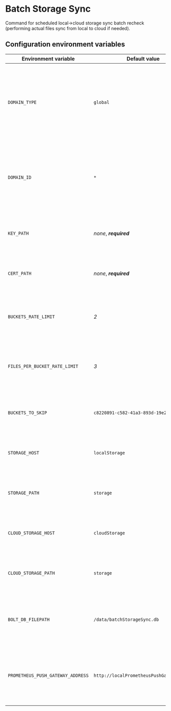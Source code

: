 # Batch Storage Sync

Command for scheduled local->cloud storage sync batch recheck (performing actual files sync from local to cloud if needed).

## Configuration environment variables

| Environment variable              | Default value                            | Description                                                                                                                         |
| --------------------------------- | ---------------------------------------- | ----------------------------------------------------------------------------------------------------------------------------------- |
| `DOMAIN_TYPE`                     | `global`                                 | _Domain in which component is operating, normally it should be 'cloud' for all cloud components and 'clinic' for local components._ |
| `DOMAIN_ID`                       | `*`                                      | _Domain in which component is operating, normally it should be '_' for all cloud components and clinic ID for local components.\*   |
| `KEY_PATH`                        | _none_, **_required_**                   | _Path to service's private key (PEM-formatted file)._                                                                               |
| `CERT_PATH`                       | _none_, **_required_**                   | _Path to service's public key (PEM-formatted file)._                                                                                |
| `BUCKETS_RATE_LIMIT`              | _2_                                      | _Specifies maximum number of buckets that can be synced in parallel._                                                               |
| `FILES_PER_BUCKET_RATE_LIMIT`     | _3_                                      | _Specifies maximum number of files per bucket that can be synced in parallel._                                                      |
| `BUCKETS_TO_SKIP`                 | `c8220891-c582-41a3-893d-19e211985db5`   | _Comma-separated list of bucket IDs from which files are not to be synced._                                                         |  |
| `STORAGE_HOST`                    | `localStorage`                           | _Hostname of local Storage API, used as source storage for sync._                                                                   |
| `STORAGE_PATH`                    | `storage`                                | _Root path of local Storage API, used as source storage for sync._                                                                  |
| `CLOUD_STORAGE_HOST`              | `cloudStorage`                           | _Hostname of cloud Storage API, used as destination storage for sync._                                                              |
| `CLOUD_STORAGE_PATH`              | `storage`                                | _Root path of cloud Storage API, used as destination storage for sync._                                                             |
| `BOLT_DB_FILEPATH`                | `/data/batchStorageSync.db`              | _Path to Bolt DB file in which command saves datetime of last succesful run._                                                       |
| `PROMETHEUS_PUSH_GATEWAY_ADDRESS` | `http://localPrometheusPushGateway:9091` | _Full address of Prometheus Push Gateway to push metrics from a single run of the command._                                         |
